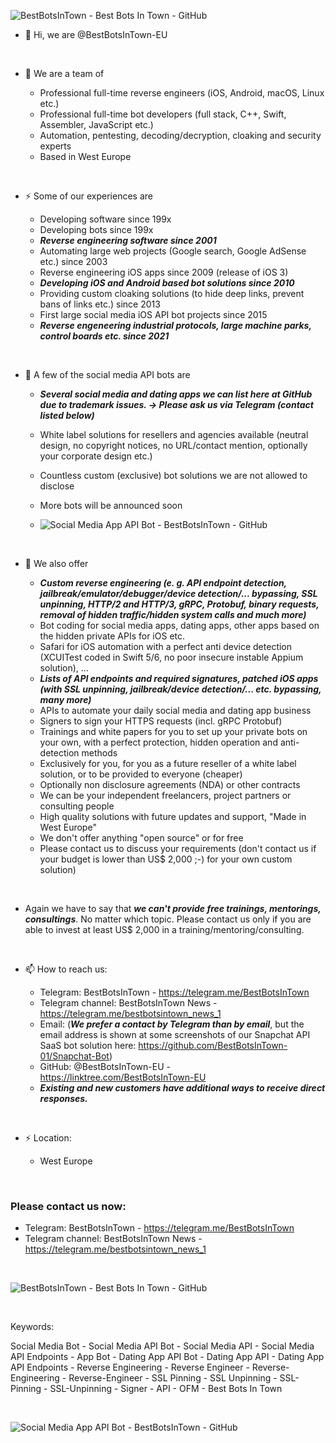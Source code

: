 ![BestBotsInTown - Best Bots In Town - GitHub](https://github.com/user-attachments/assets/d19f5ed1-b8f2-4857-af00-d1bbe661b97d)


- 👋 Hi, we are @BestBotsInTown-EU

&nbsp;

- 👀 We are a team of

  - Professional full-time reverse engineers (iOS, Android, macOS, Linux etc.)
  - Professional full-time bot developers (full stack, C++, Swift, Assembler, JavaScript etc.)
  - Automation, pentesting, decoding/decryption, cloaking and security experts
  - Based in West Europe

&nbsp;

- ⚡ Some of our experiences are
  
  - Developing software since 199x
  - Developing bots since 199x
  - ***Reverse engineering software since 2001***
  - Automating large web projects (Google search, Google AdSense etc.) since 2003
  - Reverse engineering iOS apps since 2009 (release of iOS 3)
  - ***Developing iOS and Android based bot solutions since 2010***
  - Providing custom cloaking solutions (to hide deep links, prevent bans of links etc.) since 2013
  - First large social media iOS API bot projects since 2015
  - ***Reverse engeneering industrial protocols, large machine parks, control boards etc. since 2021***

&nbsp;

- 💞️ A few of the social media API bots are

  - ***Several social media and dating apps we can list here at GitHub due to trademark issues. -> Please ask us via Telegram (contact listed below)***
  - White label solutions for resellers and agencies available (neutral design, no copyright notices, no URL/contact mention, optionally your corporate design etc.)
  - Countless custom (exclusive) bot solutions we are not allowed to disclose
  - More bots will be announced soon

  - ![Social Media App API Bot - BestBotsInTown - GitHub](https://github.com/user-attachments/assets/fba7000b-be69-44ab-ae2a-d6777b1ecef4)

&nbsp;

- 🌱 We also offer

  - ***Custom reverse engineering (e. g. API endpoint detection, jailbreak/emulator/debugger/device detection/... bypassing, SSL unpinning, HTTP/2 and HTTP/3, gRPC, Protobuf, binary requests, removal of hidden traffic/hidden system calls and much more)***
  - Bot coding for social media apps, dating apps, other apps based on the hidden private APIs for iOS etc.
  - Safari for iOS automation with a perfect anti device detection (XCUITest coded in Swift 5/6, no poor insecure instable Appium solution), ...
  - ***Lists of API endpoints and required signatures, patched iOS apps (with SSL unpinning, jailbreak/device detection/... etc. bypassing, many more)***
  - APIs to automate your daily social media and dating app business
  - Signers to sign your HTTPS requests (incl. gRPC Protobuf)
  - Trainings and white papers for you to set up your private bots on your own, with a perfect protection, hidden operation and anti-detection methods 
  - Exclusively for you, for you as a future reseller of a white label solution, or to be provided to everyone (cheaper)
  - Optionally non disclosure agreements (NDA) or other contracts
  - We can be your independent freelancers, project partners or consulting people
  - High quality solutions with future updates and support, "Made in West Europe"
  - We don't offer anything "open source" or for free
  - Please contact us to discuss your requirements (don't contact us if your budget is lower than US$ 2,000 ;-) for your own custom solution)

&nbsp;

- Again we have to say that ***we can't provide free trainings, mentorings, consultings***. No matter which topic. Please contact us only if you are able to invest at least US$ 2,000 in a training/mentoring/consulting.

&nbsp;

- 📫 How to reach us:

  - Telegram: BestBotsInTown - https://telegram.me/BestBotsInTown
  - Telegram channel: BestBotsInTown News - https://telegram.me/bestbotsintown_news_1
  - Email: (***We prefer a contact by Telegram than by email***, but the email address is shown at some screenshots of our Snapchat API SaaS bot solution here: https://github.com/BestBotsInTown-01/Snapchat-Bot)
  - GitHub: @BestBotsInTown-EU - https://linktree.com/BestBotsInTown-EU
  - ***Existing and new customers have additional ways to receive direct responses.***

&nbsp;

- ⚡ Location:

  - West Europe

&nbsp;

### Please contact us now:

- Telegram: BestBotsInTown - https://telegram.me/BestBotsInTown
- Telegram channel: BestBotsInTown News - https://telegram.me/bestbotsintown_news_1

&nbsp;

![BestBotsInTown - Best Bots In Town - GitHub](https://github.com/user-attachments/assets/d19f5ed1-b8f2-4857-af00-d1bbe661b97d)

&nbsp;

Keywords:

Social Media Bot - Social Media API Bot - Social Media API - Social Media API Endpoints - App Bot - Dating App API Bot - Dating App API - Dating App API Endpoints - Reverse Engineering - Reverse Engineer - Reverse-Engineering - Reverse-Engineer - SSL Pinning - SSL Unpinning - SSL-Pinning - SSL-Unpinning - Signer - API - OFM - Best Bots In Town

&nbsp;

![Social Media App API Bot - BestBotsInTown - GitHub](https://github.com/user-attachments/assets/fba7000b-be69-44ab-ae2a-d6777b1ecef4)

&nbsp;
